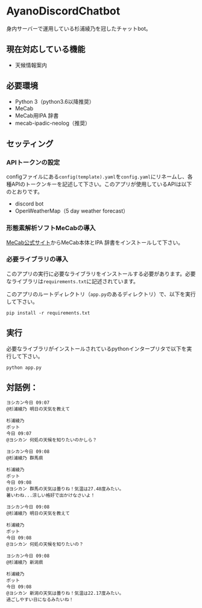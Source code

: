 # AyanoDiscordChatbot
身内サーバーで運用している杉浦綾乃を冠したチャットbot。


## 現在対応している機能
- 天候情報案内


## 必要環境
- Python 3（python3.6以降推奨）
- MeCab
- MeCab用IPA 辞書
- mecab-ipadic-neolog（推奨）


## セッティング
### APIトークンの設定
configファイルにある`config(template).yaml`を`config.yaml`にリネームし、各種APIのトークンキーを記述して下さい。このアプリが使用しているAPIは以下のとおりです。
- discord bot
- OpenWeatherMap（5 day weather forecast）


### 形態素解析ソフトMeCabの導入
<a href="https://taku910.github.io/mecab/">MeCab公式サイト</a>からMeCab本体とIPA 辞書をインストールして下さい。


### 必要ライブラリの導入
このアプリの実行に必要なライブラリをインストールする必要があります。必要なライブラリは`requirements.txt`に記述されています。

このアプリのルートディレクトリ（`app.py`のあるディレクトリ）で、以下を実行して下さい。
```
pip install -r requirements.txt
```


## 実行
必要なライブラリがインストールされているpythonインタープリタで以下を実行して下さい。
```
python app.py
```


## 対話例：
```
ヨシカン今日 09:07
@杉浦綾乃 明日の天気を教えて

杉浦綾乃
ボット
今日 09:07
@ヨシカン 何処の天候を知りたいのかしら？

ヨシカン今日 09:08
@杉浦綾乃 群馬県

杉浦綾乃
ボット
今日 09:08
@ヨシカン 群馬の天気は曇りね！気温は27.48度みたい。
暑いわね...涼しい格好で出かけなさいよ！

ヨシカン今日 09:08
@杉浦綾乃 明日の天気を教えて

杉浦綾乃
ボット
今日 09:08
@ヨシカン 何処の天候を知りたいの？

ヨシカン今日 09:08
@杉浦綾乃 新潟県

杉浦綾乃
ボット
今日 09:08
@ヨシカン 新潟の天気は曇りね！気温は22.17度みたい。
過ごしやすい日になるみたいね！
```